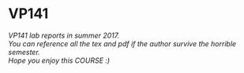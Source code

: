# VP141
*VP141 lab reports in summer 2017.*  
*You can reference all the tex and pdf if the author survive the horrible semester.*  
*Hope you enjoy this COURSE :)*  
